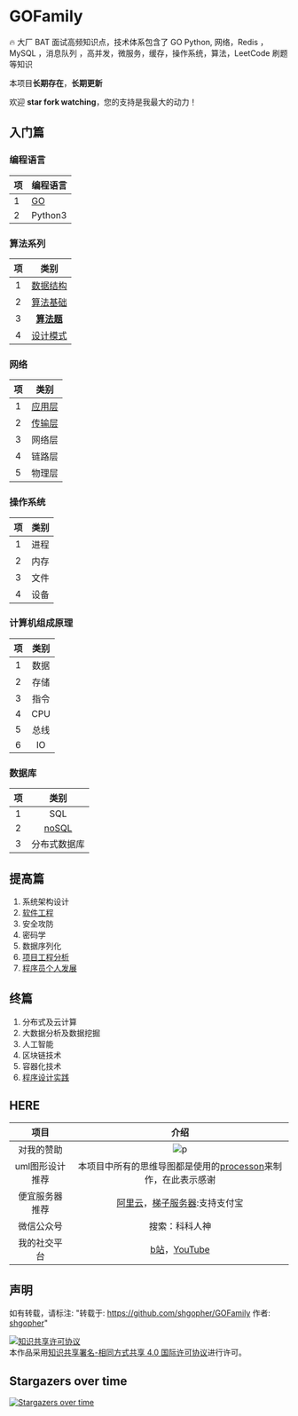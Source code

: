# GOFamily
🔥 大厂 BAT 面试高频知识点，技术体系包含了  GO Python, 网络，Redis ，MySQL ，消息队列 ，高并发，微服务，缓存，操作系统，算法，LeetCode 刷题等知识

本项目**长期存在**，**长期更新**

欢迎 **star fork watching**，您的支持是我最大的动力！

## 入门篇
### 编程语言

|项|编程语言|
|:---|:---|
|1|[GO](./入门篇/编程语言/GO)|
|2|Python3|
### 算法系列

|项|类别|
|:---:|:---:|
|1|[数据结构](./入门篇/算法/数据结构)|
|2|[算法基础](./入门篇/算法/算法)|
|3|[**算法题**](./入门篇/算法/算法题)|
|4|[设计模式](./入门篇/算法/设计模式)|
### 网络
|项|类别|
|:---:|:---:|
|1|[应用层](./入门篇/网络/应用层)|
|2|[传输层](./入门篇/网络/传输层)|
|3|网络层|
|4|链路层|
|5|物理层|
### 操作系统
|项|类别|
|:---:|:---:|
|1|进程|
|2|内存|
|3|文件|
|4|设备|
### 计算机组成原理
|项|类别|
|:---:|:---:|
|1|数据|
|2|存储|
|3|指令|
|4|CPU|
|5|总线|
|6|IO|
### 数据库
|项|类别|
|:---:|:---:|
|1|SQL|
|2|[noSQL](./入门篇/数据库/nosql)|
|3|分布式数据库|
## 提高篇
1. 系统架构设计
2. [软件工程](./提高篇/软件工程)
3. 安全攻防
4. 密码学
5. 数据序列化
6. [项目工程分析](./提高篇/项目工程分析)
7. [程序员个人发展](./提高篇/程序员个人发展)

## 终篇
1. 分布式及云计算
2. 大数据分析及数据挖掘
3. 人工智能
4. 区块链技术
5. 容器化技术
6. [程序设计实践](./终篇/程序设计实践)

## HERE
|项目|介绍|
|:---:|:---:|
|对我的赞助|![p](https://raw.githubusercontent.com/basicExploration/Demos/master/donate.png)|
|uml图形设计推荐|本项目中所有的思维导图都是使用的[processon](https://www.processon.com/i/5dd7b050e4b06b336e47bbda)来制作，在此表示感谢|
|便宜服务器推荐|[阿里云](https://www.aliyun.com/minisite/goods?userCode=ol87kpmz)，[梯子服务器](https://app.cloudcone.com/?ref=2525):支持支付宝|
|微信公众号|搜索：科科人神|
|我的社交平台|[b站](https://space.bilibili.com/478621088)，[YouTube](https://www.youtube.com/channel/UCokcZZPCf0rYWAjLeKlr5uA)|

## 声明
如有转载，请标注: "转载于: https://github.com/shgopher/GOFamily  作者: [shgopher](https://shgopher.github.io)"

<a rel="license" href="http://creativecommons.org/licenses/by-sa/4.0/"><img alt="知识共享许可协议" style="border-width:0" src="https://i.creativecommons.org/l/by-sa/4.0/88x31.png" /></a><br />本作品采用<a rel="license" href="http://creativecommons.org/licenses/by-sa/4.0/">知识共享署名-相同方式共享 4.0 国际许可协议</a>进行许可。
## Stargazers over time

[![Stargazers over time](https://starchart.cc/googege/GOFamily.svg)](https://starchart.cc/googege/GOFamily)
